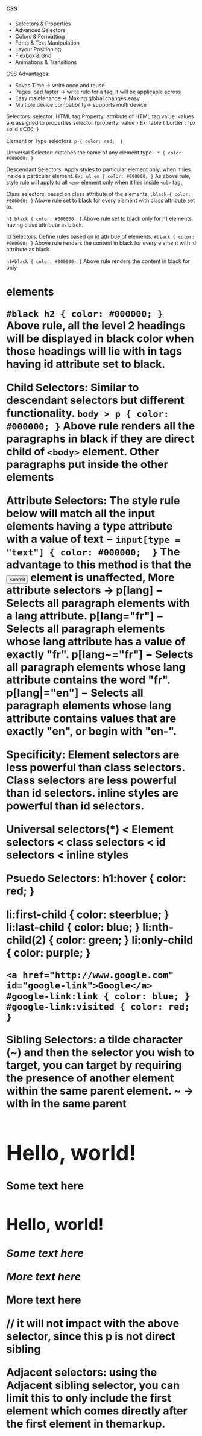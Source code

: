 ##### CSS
* Selectors & Properties
* Advanced Selectors
* Colors & Formatting
* Fonts & Text Manipulation
* Layout Positioning
* Flexbox & Grid
* Animations & Transitions

CSS Advantages:
* Saves Time -> write once and reuse
* Pages load faster -> write rule for a tag, it will be applicable across
* Easy maintenance -> Making global changes easy
* Multiple device compatibility-> supports multi device

Selectors:
selector: HTML tag
Property: attribute of HTML tag
value: values are assigned to properties
selector {property: value }
Ex: table { border : 1px solid #C00; }

Element or Type selectors: 
`p {
  color: red; 
}`

Universal Selector: matches the name of any element type -
`* {
  color: #000000;
}`

Descendant Selectors: Apply styles to particular element only, when it lies inside a particular element.
`Ex: ul em {
  color: #000000;
}`
As above rule, style rule will apply to all `<em>` element only when it lies inside `<ul>` tag.

Class selectors: based on class attribute of the elements.
`.black {
  color: #000000;
}`
Above rule set to black for every element with class attribute set to.

`h1.black {
  color: #000000;
}`
Above rule set to black only for h1 elements having class attribute as black.

Id Selectors: Define rules based on id attribue of elements.
`
#black {
  color: #000000;
}
`
Above rule renders the content in black for every element with id attribute as black.

`h1#black {
  color: #000000;
}`
Above rule renders the content in black for only <h1> elements

`#black h2 {
  color: #000000;
}`
Above rule, all the level 2 headings will be displayed in black color when those headings will lie with in tags 
having id attribute set to black.

Child Selectors: Similar to descendant selectors but different functionality.
`body > p {
  color: #000000;
}`
Above rule renders all the paragraphs in black if they are direct child of `<body>` element. Other paragraphs put inside the other 
elements 

Attribute Selectors: The style rule below will match all the input elements having a type attribute with a value of text −
`input[type = "text"] {
   color: #000000; 
}`
The advantage to this method is that the <input type = "submit" /> element is unaffected,
More attribute selectors ->
p[lang] − Selects all paragraph elements with a lang attribute.
p[lang="fr"] − Selects all paragraph elements whose lang attribute has a value of exactly "fr".
p[lang~="fr"] − Selects all paragraph elements whose lang attribute contains the word "fr".
p[lang|="en"] − Selects all paragraph elements whose lang attribute contains values that are exactly "en", or begin with "en-".

Specificity:
Element selectors are less powerful than class selectors.
Class selectors are less powerful than id selectors.
inline styles are powerful than id selectors.

Universal selectors(*) < Element selectors < class selectors < id selectors < inline styles

Psuedo Selectors:
h1:hover { 
  color: red;
}

li:first-child {
  color: steerblue;
}
li:last-child {
 color: blue;
}
li:nth-child(2) {
  color: green;
}
li:only-child {
  color: purple;
}

`<a href="http://www.google.com" id="google-link">Google</a>
#google-link:link {
  color: blue;
}
#google-link:visited {
  color: red;
}`

Sibling Selectors:  a tilde character (~) and then the selector you wish to target, you can target 
by requiring the
presence of another element within the same parent element. 
~ -> with in the same parent
<style type="text/css">
h2 ~ p {
	font-style: italic;
}
</style>

<div id="content">
	<h1>Hello, world!</h1>
	<p>Some text here</p>
	<h2>Hello, world!</h2>
	<p>Some text here</p>
	<p>More text here</p>
  <div>
		<p>More text here</p> // it will not impact with the above selector, since this p is not direct sibling
	</div>
</div>

Adjacent selectors: using the Adjacent sibling selector, you can limit this to only include the first element which comes
directly after the first element in themarkup.

